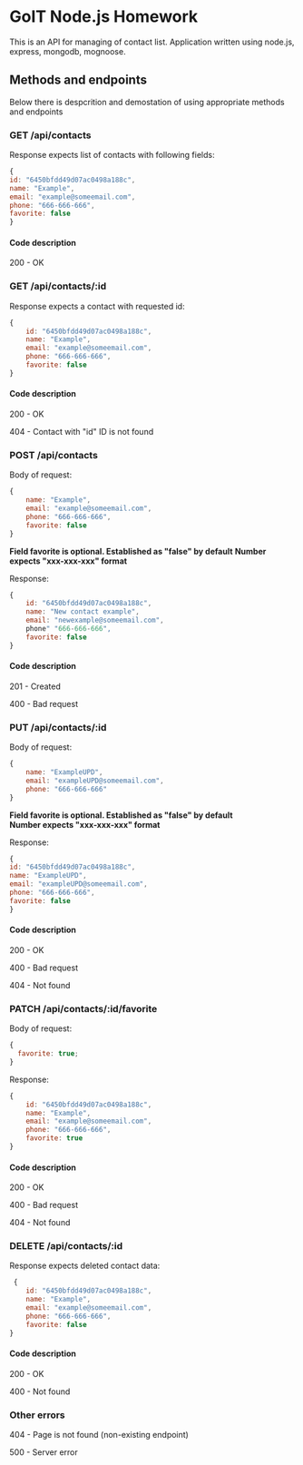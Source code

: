 # GoIT Node.js Homework

This is an API for managing of contact list.
Application written using node.js, express, mongodb, mognoose.

## Methods and endpoints

Below there is despcrition and demostation of using appropriate methods and endpoints

### GET /api/contacts

Response expects list of contacts with following fields:

```javascript
{
id: "6450bfdd49d07ac0498a188c",
name: "Example",
email: "example@someemail.com",
phone: "666-666-666",
favorite: false
}
```

#### Code description

200 - OK

### GET /api/contacts/:id

Response expects a contact with requested id:

```javascript
{
    id: "6450bfdd49d07ac0498a188c",
    name: "Example",
    email: "example@someemail.com",
    phone: "666-666-666",
    favorite: false
}
```

#### Code description

200 - OK

404 - Contact with "id" ID is not found

### POST /api/contacts

Body of request:

```javascript
{
    name: "Example",
    email: "example@someemail.com",
    phone: "666-666-666",
    favorite: false
}
```

**Field favorite is optional. Established as "false" by default**
**Number expects "xxx-xxx-xxx" format**

Response:

```javascript
{
    id: "6450bfdd49d07ac0498a188c",
    name: "New contact example",
    email: "newexample@someemail.com",
    phone" "666-666-666",
    favorite: false
}
```

#### Code description

201 - Created

400 - Bad request

### PUT /api/contacts/:id

Body of request:

```javascript
{
    name: "ExampleUPD",
    email: "exampleUPD@someemail.com",
    phone: "666-666-666"
}
```

**Field favorite is optional. Established as "false" by default**<br>
**Number expects "xxx-xxx-xxx" format**

Response:

```javascript
{
id: "6450bfdd49d07ac0498a188c",
name: "ExampleUPD",
email: "exampleUPD@someemail.com",
phone: "666-666-666",
favorite: false
}
```

#### Code description

200 - OK

400 - Bad request

404 - Not found

### PATCH /api/contacts/:id/favorite

Body of request:

```javascript
{
  favorite: true;
}
```

Response:

```javascript
{
    id: "6450bfdd49d07ac0498a188c",
    name: "Example",
    email: "example@someemail.com",
    phone: "666-666-666",
    favorite: true
}
```

#### Code description

200 - OK

400 - Bad request

404 - Not found

### DELETE /api/contacts/:id

Response expects deleted contact data:

```javascript
 {
    id: "6450bfdd49d07ac0498a188c",
    name: "Example",
    email: "example@someemail.com",
    phone: "666-666-666",
    favorite: false
}
```

#### Code description

200 - OK

400 - Not found

### Other errors

404 - Page is not found (non-existing endpoint)

500 - Server error
